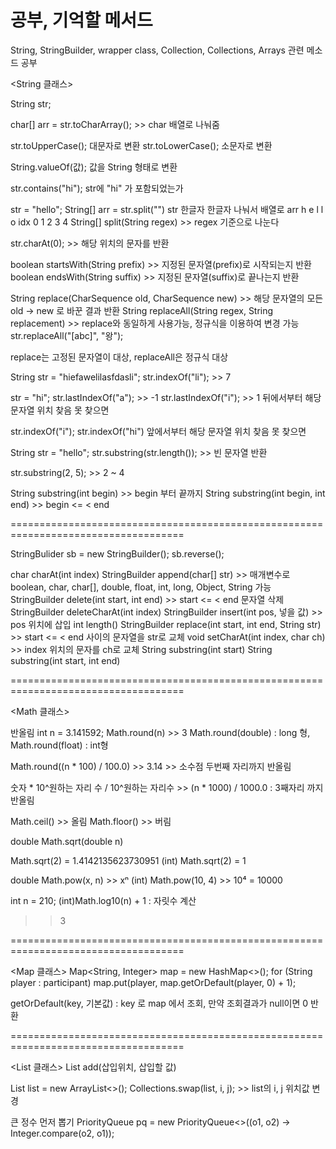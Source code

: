 <h1>공부, 기억할 메서드</h1>

String, StringBuilder, wrapper class, Collection, Collections, Arrays 관련 메소드 공부

<String 클래스>

String str;

char[] arr = str.toCharArray();	>> char 배열로 나눠줌

str.toUpperCase();	대문자로 변환
str.toLowerCase();	소문자로 변환

String.valueOf(값);	값을 String 형태로 변환

str.contains("hi");	str에 "hi" 가 포함되었는가

str = "hello";
String[] arr = str.split("")		str 한글자 한글자 나눠서 배열로
arr	h e l l o
idx	0 1 2 3 4
String[] split(String regex) >> regex 기준으로 나눈다


str.charAt(0);	>> 해당 위치의 문자를 반환

boolean startsWith(String prefix)	>> 지정된 문자열(prefix)로 시작되는지 반환
boolean endsWith(String suffix)	>> 지정된 문자열(suffix)로 끝나는지 반환


String replace(CharSequence old, CharSequence new)	>> 해당 문자열의 모든 old -> new 로 바꾼 결과 반환
String replaceAll(String regex, String replacement) >> replace와 동일하게 사용가능, 정규식을 이용하여 변경 가능
str.replaceAll("[abc]", "왕");

replace는 고정된 문자열이 대상, replaceAll은 정규식 대상



String str = "hiefawelilasfdasli";
str.indexOf("li");	>> 7

str = "hi";
str.lastIndexOf("a"); >> -1
str.lastIndexOf("i"); >> 1
뒤에서부터 해당 문자열 위치 찾음
못 찾으면

str.indexOf("i");
str.indexOf("hi")
앞에서부터 해당 문자열 위치 찾음
못 찾으면





String str = "hello";
str.substring(str.length());	>> 빈 문자열 반환

str.substring(2, 5);	>> 2 ~ 4

String substring(int begin)	>> begin 부터 끝까지
String substring(int begin, int end)	>> begin <=  < end



====================================================================================


<StringBuilder>
StringBulider sb = new StringBuilder();
sb.reverse();

char charAt(int index)
StringBuilder append(char[] str)	>> 매개변수로 boolean, char, char[], double, float, int, long, Object, String 가능
StringBuilder delete(int start, int end)	>> start <=  < end 문자열 삭제
StringBuilder deleteCharAt(int index)
StringBuilder insert(int pos, 넣을 값)	>> pos 위치에 삽입
int length()
StringBuilder replace(int start, int end, String str)	>> start <=  < end 사이의 문자열을 str로 교체
void setCharAt(int index, char ch)	>> index 위치의 문자를 ch로 교체
String substring(int start)
String substring(int start, int end)


====================================================================================


<Math 클래스>

반올림
int n = 3.141592;
Math.round(n)	>> 3  Math.round(double) : long 형, Math.round(float) : int형

Math.round((n * 100) / 100.0)	>> 3.14	>> 소수점 두번째 자리까지 반올림

숫자 * 10^원하는 자리 수 / 10^원하는 자리수 >> (n * 1000) / 1000.0 : 3째자리 까지 반올림

Math.ceil() >> 올림
Math.floor() >> 버림


double Math.sqrt(double n)

Math.sqrt(2) = 1.4142135623730951
(int) Math.sqrt(2) = 1

double Math.pow(x, n) >> xⁿ
(int) Math.pow(10, 4) >> 10⁴ = 10000



int n = 210;
(int)Math.log10(n) + 1 : 자릿수 계산
>> 3


====================================================================================

<Map 클래스>
Map<String, Integer> map = new HashMap<>();
for (String player : participant) map.put(player, map.getOrDefault(player, 0) + 1);

getOrDefault(key, 기본값) : key 로 map 에서 조회, 만약 조회결과가 null이면 0 반환


====================================================================================

<List 클래스>
List
add(삽입위치, 삽입할 값)

List<Integer> list = new ArrayList<>();
Collections.swap(list, i, j);	>> list의 i, j 위치값 변경



<PriorityQueue>
큰 정수 먼저 뽑기
PriorityQueue<Integer> pq = new PriorityQueue<>((o1, o2) -> Integer.compare(o2, o1));












